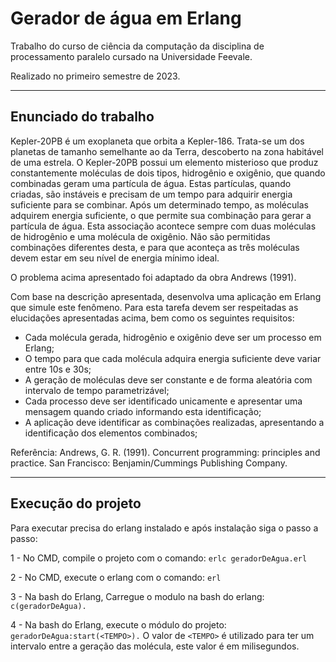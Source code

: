 # Gerador de água em Erlang

Trabalho do curso de ciência da computação da disciplina de processamento paralelo cursado na Universidade Feevale.

Realizado no primeiro semestre de 2023.

---

## Enunciado do trabalho

Kepler-20PB é um exoplaneta que orbita a Kepler-186. Trata-se um dos planetas de tamanho semelhante ao da Terra, descoberto na zona habitável de uma estrela. O Kepler-20PB possui um elemento misterioso que produz constantemente moléculas de dois tipos, hidrogênio e oxigênio, que quando combinadas geram uma partícula de água. Estas partículas, quando criadas, são instáveis e precisam de um tempo para adquirir energia suficiente para se combinar. Após um determinado tempo, as moléculas adquirem energia suficiente, o que permite sua combinação para gerar a partícula de água. Esta associação acontece sempre com duas moléculas de hidrogênio e uma molécula de oxigênio. Não são permitidas combinações diferentes desta, e para que aconteça as três moléculas devem estar em seu nível de energia mínimo ideal.

O problema acima apresentado foi adaptado da obra Andrews (1991).

Com base na descrição apresentada, desenvolva uma aplicação em Erlang que simule este fenômeno. Para esta tarefa devem ser respeitadas as elucidações apresentadas acima, bem como os seguintes requisitos:

- Cada molécula gerada, hidrogênio e oxigênio deve ser um processo em Erlang;
- O tempo para que cada molécula adquira energia suficiente deve variar entre 10s e 30s;
- A geração de moléculas deve ser constante e de forma aleatória com intervalo de tempo parametrizável;
- Cada processo deve ser identificado unicamente e apresentar uma mensagem quando criado informando esta identificação;
- A aplicação deve identificar as combinações realizadas, apresentando a identificação dos elementos combinados;

Referência: Andrews, G. R. (1991). Concurrent programming: principles and practice. San Francisco: Benjamin/Cummings Publishing Company.

---

## Execução do projeto

Para executar precisa do erlang instalado e após instalação siga o passo a passo:

1 - No CMD, compile o projeto com o comando: `erlc geradorDeAgua.erl`

2 - No CMD, execute o erlang com o comando: `erl`

3 - Na bash do Erlang, Carregue o modulo na bash do erlang: `c(geradorDeAgua).`

4 - Na bash do Erlang, execute o módulo do projeto: `geradorDeAgua:start(<TEMPO>).`
O valor de `<TEMPO>` é utilizado para ter um intervalo entre a geração das molécula, este valor é em milisegundos.
